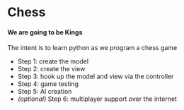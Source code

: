 # Chess
#### We are going to be Kings
The intent is to learn python as we program a chess game
* Step 1: create the model
* Step 2: create the view
* Step 3: hook up the model and view via the controller
* Step 4: game testing
* Step 5: AI creation
* *(optional)* Step 6: multiplayer support over the internet